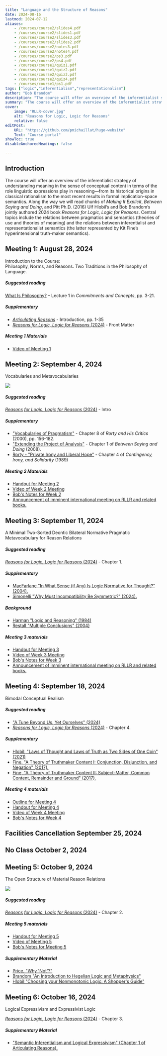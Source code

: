 ```yaml
---
title: "Language and the Structure of Reasons"
date: 2024-08-16
lastmod: 2024-07-12
aliases: 
    - /courses/course2/slides4.pdf
    - /courses/course2/slides1.pdf
    - /courses/course2/slides3.pdf
    - /courses/course2/slides2.pdf
    - /courses/course2/notes3.pdf
    - /courses/course2/notes4.pdf
    - /courses/course2/ps3.pdf
    - /courses/course2/ps4.pdf
    - /courses/course1/quiz1.pdf
    - /courses/course1/quiz2.pdf
    - /courses/course2/quiz3.pdf
    - /courses/course2/quiz4.pdf
    - /courses/course1/ps1.pdf
tags: ["logic","inferentialism","representationalism"]
author: "Bob Brandom"
description: "The course will offer an overview of the inferentialist strategy of understanding meaning in the sense of conceptual content in terms of the role linguistic expressions play in reasoning." 
summary: "The course will offer an overview of the inferentialist strategy of understanding meaning in the sense of conceptual content in terms of the role linguistic expressions play in reasoning—from its historical origins in classical rationalism to the most recent results in formal implication-space semantics. Along the way we will read chunks of *Making It Explicit*, *Between Saying and Doing*, and Pitt Ph.D. (2016) Ulf Hlobil’s and Bob Brandom’s jointly authored 2024 book *Reasons for Logic, Logic for Reasons*." 
cover:
    image: "RLLR-cover.jpg"
    alt: "Reasons for Logic, Logic for Reasons"
    relative: false
editPost:
    URL: "https://github.com/pmichaillat/hugo-website"
    Text: "Course portal"
showToc: true
disableAnchoredHeadings: false

---
```


## Introduction

The course will offer an overview of the inferentialist strategy of understanding meaning in the sense of conceptual content in terms of the role linguistic expressions play in reasoning—from its historical origins in classical rationalism to the most recent results in formal implication-space semantics. Along the way we will read chunks of *Making It Explicit*, *Between Saying and Doing*, and Pitt Ph.D. (2016) Ulf Hlobil’s and Bob Brandom’s jointly authored 2024 book *Reasons for Logic, Logic for Reasons*. Central topics include the relations between pragmatics and semantics (theories of use and theories of meaning) and the relations between inferentialist and representationalist semantics (the latter represented by Kit Fine’s hyperintensional truth-maker semantics).

## Meeting 1: August 28, 2024

Introduction to the Course: <br>
Philosophy, Norms, and Reasons. Two Traditions in the Philosophy of Language.

##### Suggested reading

[What Is Philosophy?](meeting1/Commitments.pdf) – Lecture 1 in *Commitments and Concepts*, pp. 3-21.

##### Supplementary

+ [*Articulating Reasons*](meeting1/Articulating.pdf) - Introduction, pp. 1-35
+ [*Reasons for Logic, Logic for Reasons* (2024)](meeting1/RLLR-front.pdf) - Front Matter

##### Meeting 1 Materials

+ [Video of Meeting 1](https://pitt.hosted.panopto.com/Panopto/Pages/Viewer.aspx?id=b3bfdf63-32dd-4111-baf1-b20501213162)

## Meeting 2: September 4, 2024

Vocabularies and Metavocabularies

![](meeting2/Pragmatic.png)

##### Suggested reading

[*Reasons for Logic, Logic for Reasons* (2024)](meeting2/RLLR-intro.pdf) - Intro

##### Supplementary

+ ["Vocabularies of Pragmatism"](meeting2/Brandom-Rorty.pdf) - Chapter 8 of *Rorty and His Critics* (2000), pp. 156-182.
+ ["Extending the Project of Analysis"](meeting2/BSD.pdf) - Chapter 1 of *Between Saying and Doing* (2008).
+ [Rorty - "Private Irony and Liberal Hope"](meeting2/Rorty-CIS.pdf) - Chapter 4 of *Contingency, Irony, and Solidarity* (1989)

##### Meeting 2 Materials

+ [Handout for Meeting 2](meeting2/Week2-notes.pdf)
+ [Video of Week 2 Meeting](https://pitt.hosted.panopto.com/Panopto/Pages/Viewer.aspx?id=a09ca9db-7580-4936-b56a-b1e2017eeb72)
+ [Bob's Notes for Week 2](meeting2/Week2-notes.pdf)
+ [Announcement of imminent international meeting on RLLR and related books.](https://sce-cse.recherche.usherbrooke.ca/2024-annual-booklaunch/)

## Meeting 3: September 11, 2024

A Minimal Two-Sorted Deontic Bilateral Normative Pragmatic Metavocabulary for Reason Relations

##### Suggested reading

[*Reasons for Logic, Logic for Reasons* (2024)](meeting3/RLLR-1.pdf) - Chapter 1.

##### Supplementary

+ [MacFarlane "In What Sense (if Any) Is Logic Normative for Thought?" (2004).](meeting3/Macfarlane.pdf)
+ [Simonelli "Why Must Incompatibility Be Symmetric?" (2024).](meeting3/Simonelli.pdf)

##### Background

+ [Harman "Logic and Reasoning" (1984)](meeting3/Harman.pdf)
+ [Restall "Multiple Conclusions" (2004)](meeting3/Restall.pdf)

##### Meeting 3 materials

+ [Handout for Meeting 3](meeting3/Week3-notes.pdf)
+ [Video of Week 3 Meeting](https://pitt.hosted.panopto.com/Panopto/Pages/Viewer.aspx?id=565f3290-5e6b-4645-808a-b1e80160d139)
+ [Bob's Notes for Week 3](meeting3/Week3-notes.pdf)
+ [Announcement of imminent international meeting on RLLR and related books.](https://sce-cse.recherche.usherbrooke.ca/2024-annual-booklaunch/)

## Meeting 4: September 18, 2024

Bimodal Conceptual Realism

##### Suggested reading

+ ["A Tune Beyond Us, Yet Ourselves" (2024)](meeting4/Brandom-ATBUYO.pdf)
+ [*Reasons for Logic, Logic for Reasons* (2024)](meeting4/RLLR-4.pdf) - Chapter 4.

##### Supplementary

+ [Hlobil, "Laws of Thought and Laws of Truth as Two Sides of One Coin" (2021)](meeting4/Hlobil-Laws.pdf)
+ [Fine, "A Theory of Truthmaker Content I: Conjunction, Disjunction, and Negation" (2017).](meeting4/Fine-TM1.pdf)
+ [Fine, "A Theory of Truthmaker Content II: Subject-Matter, Common Content, Remainder and Ground" (2017).](meeting4/Fine-TM2.pdf)

##### Meeting 4 materials

+ [Outline for Meeting 4](meeting4/Week4-outline.pdf)
+ [Handout for Meeting 4](meeting4/Week4-handout.pdf)
+ [Video of Week 4 Meeting](https://pitt.hosted.panopto.com/Panopto/Pages/Viewer.aspx?id=5d842cdc-dc45-4724-967e-b1ef01514a47)
+ [Bob's Notes for Week 4](meeting4/Week4-notes.pdf)

## Facilities Cancellation September 25, 2024

## No Class October 2, 2024

## Meeting 5: October 9, 2024

The Open Structure of Material Reason Relations

![](meeting5/Explicitator.jpg)

##### Suggested reading

[*Reasons for Logic, Logic for Reasons* (2024)](meeting3/RLLR-1.pdf) - Chapter 2.

##### Meeting 5 materials

+ [Handout for Meeting 5](meeting5/Week5-handout.pdf)
+ [Video of Meeting 5](https://pitt.hosted.panopto.com/Panopto/Pages/Viewer.aspx?id=584cfd9a-c499-48cf-b975-b205011dbc1a)
+ [Bob's Notes for Meeting 5](meeting5/Week5-notes.pdf)

##### Supplementary Material

+ [Price, "Why 'Not'?"](meeting5/Price-WN.pdf)
+ [Brandom "An Introduction to Hegelian Logic and Metaphysics"](meeting5/Brandom-UOSTN.pdf)
+ [Hlobil "Choosing your Nonmonotonic Logic: A Shopper's Guide"](meeting5/Hlobil-NL.pdf)

## Meeting 6: October 16, 2024

Logical Expressivism and Expressivist Logic

[*Reasons for Logic, Logic for Reasons* (2024)](meeting6/RLLR-3.pdf) - Chapter 3.

##### Supplementary Material

+ ["Semantic Inferentialism and Logical Expressivism" (Chapter 1 of Articulating Reasons).](meeting6/Brandom-AR.pdf)